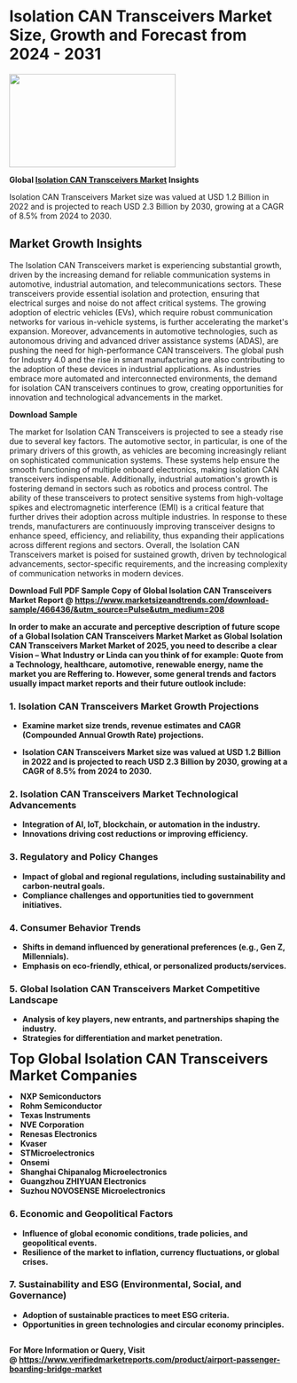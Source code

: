<H1>Isolation CAN Transceivers Market Size, Growth and Forecast from 2024 - 2031</H1><img class="aligncenter size-medium wp-image-584254" src="https://thirdeyenews.in/wp-content/uploads/2024/09/Global-Market-Research-300x168.jpeg" alt="" width="300" height="168" /><p><strong>Global&nbsp;<a href="https://www.marketsizeandtrends.com/download-sample/466436/&amp;utm_source=Pulse&amp;utm_medium=208">Isolation CAN Transceivers Market</a> Insights</strong></p><p>Isolation CAN Transceivers Market size was valued at USD 1.2 Billion in 2022 and is projected to reach USD 2.3 Billion by 2030, growing at a CAGR of 8.5% from 2024 to 2030.</p><p><h2>Market Growth Insights</h2> <p>The Isolation CAN Transceivers market is experiencing substantial growth, driven by the increasing demand for reliable communication systems in automotive, industrial automation, and telecommunications sectors. These transceivers provide essential isolation and protection, ensuring that electrical surges and noise do not affect critical systems. The growing adoption of electric vehicles (EVs), which require robust communication networks for various in-vehicle systems, is further accelerating the market's expansion. Moreover, advancements in automotive technologies, such as autonomous driving and advanced driver assistance systems (ADAS), are pushing the need for high-performance CAN transceivers. The global push for Industry 4.0 and the rise in smart manufacturing are also contributing to the adoption of these devices in industrial applications. As industries embrace more automated and interconnected environments, the demand for isolation CAN transceivers continues to grow, creating opportunities for innovation and technological advancements in the market.</p> <p><strong>Download Sample</strong></p> <p>The market for Isolation CAN Transceivers is projected to see a steady rise due to several key factors. The automotive sector, in particular, is one of the primary drivers of this growth, as vehicles are becoming increasingly reliant on sophisticated communication systems. These systems help ensure the smooth functioning of multiple onboard electronics, making isolation CAN transceivers indispensable. Additionally, industrial automation's growth is fostering demand in sectors such as robotics and process control. The ability of these transceivers to protect sensitive systems from high-voltage spikes and electromagnetic interference (EMI) is a critical feature that further drives their adoption across multiple industries. In response to these trends, manufacturers are continuously improving transceiver designs to enhance speed, efficiency, and reliability, thus expanding their applications across different regions and sectors. Overall, the Isolation CAN Transceivers market is poised for sustained growth, driven by technological advancements, sector-specific requirements, and the increasing complexity of communication networks in modern devices.</p> <p><strong></p><p><span class=""><strong>Download Full PDF Sample Copy of Global Isolation CAN Transceivers Market Report</strong> @ <a href="https://www.marketsizeandtrends.com/download-sample/466436/&amp;utm_source=Pulse&amp;utm_medium=208" target="_blank">https://www.marketsizeandtrends.com/download-sample/466436/&amp;utm_source=Pulse&amp;utm_medium=208</a></span></p><p>In order to make an accurate and perceptive description of future scope of a Global&nbsp;Isolation CAN Transceivers Market Market as Global&nbsp;Isolation CAN Transceivers Market Market of 2025, you need to describe a clear Vision &ndash; What Industry or Linda can you think of for example: Quote from a Technology, healthcare, automotive, renewable energy, name the market you are Reffering to. However, some general trends and factors usually impact market reports and their future outlook include:</p><h3>1.&nbsp;<strong>Isolation CAN Transceivers Market Growth Projections</strong></h3><ul><li>Examine market size trends, revenue estimates and CAGR (Compounded Annual Growth Rate) projections.</li><li><p>Isolation CAN Transceivers Market size was valued at USD 1.2 Billion in 2022 and is projected to reach USD 2.3 Billion by 2030, growing at a CAGR of 8.5% from 2024 to 2030.</p></li></ul><h3>2.&nbsp;<strong>Isolation CAN Transceivers Market Technological Advancements</strong></h3><ul><li>Integration of AI, IoT, blockchain, or automation in the industry.</li><li>Innovations driving cost reductions or improving efficiency.</li></ul><h3>3.&nbsp;<strong>Regulatory and Policy Changes</strong></h3><ul><li>Impact of global and regional regulations, including sustainability and carbon-neutral goals.</li><li>Compliance challenges and opportunities tied to government initiatives.</li></ul><h3>4.&nbsp;<strong>Consumer Behavior Trends</strong></h3><ul><li>Shifts in demand influenced by generational preferences (e.g., Gen Z, Millennials).</li><li>Emphasis on eco-friendly, ethical, or personalized products/services.</li></ul><h3>5.&nbsp;<strong>Global Isolation CAN Transceivers Market Competitive Landscape</strong></h3><ul><li>Analysis of key players, new entrants, and partnerships shaping the industry.</li><li>Strategies for differentiation and market penetration.</li></ul><p data-pm-slice="1 1 []"><span style="color: inherit; font-family: inherit; font-size: 25px;">Top Global Isolation CAN Transceivers Market Companies</span></p><div class="" data-test-id=""><p><li>NXP Semiconductors</li><li> Rohm Semiconductor</li><li> Texas Instruments</li><li> NVE Corporation</li><li> Renesas Electronics</li><li> Kvaser</li><li> STMicroelectronics</li><li> Onsemi</li><li> Shanghai Chipanalog Microelectronics</li><li> Guangzhou ZHIYUAN Electronics</li><li> Suzhou NOVOSENSE Microelectronics</li></p></div><h3>6.&nbsp;<strong>Economic and Geopolitical Factors</strong></h3><ul><li>Influence of global economic conditions, trade policies, and geopolitical events.</li><li>Resilience of the market to inflation, currency fluctuations, or global crises.</li></ul><h3>7.&nbsp;<strong>Sustainability and ESG (Environmental, Social, and Governance)</strong></h3><ul><li>Adoption of sustainable practices to meet ESG criteria.</li><li>Opportunities in green technologies and circular economy principles.</li></ul><h2><strong style="font-size: 14px;">For More Information or Query, Visit @&nbsp;</strong><a style="background-color: #ffffff; font-size: 14px;" href="https://www.marketsizeandtrends.com/report/isolation-can-transceivers-market/" target="_blank">https://www.verifiedmarketreports.com/product/airport-passenger-boarding-bridge-market</a></h2>
